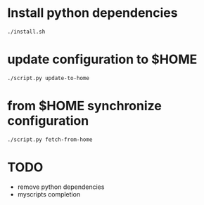 # Install python dependencies
```shell
./install.sh
```

# update configuration to $HOME
```shell
./script.py update-to-home
```

# from $HOME synchronize configuration
```shell
./script.py fetch-from-home
```

# TODO
* remove python dependencies
* myscripts completion
